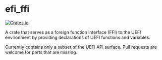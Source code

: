 # efi_ffi

[![Crates.io](https://img.shields.io/crates/v/efi)](https://crates.io/crates/efi_ffi)

A crate that serves as a foreign function interface (FFI) to the UEFI environment by providing declarations of UEFI functions and variables.

Currently contains only a subset of the UEFI API surface. Pull requests are welcome for parts that are missing.
